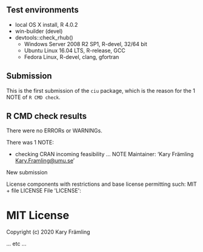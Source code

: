 ## Test environments
* local OS X install, R 4.0.2
* win-builder (devel) 
* devtools::check_rhub()
  - Windows Server 2008 R2 SP1, R-devel, 32/64 bit
  - Ubuntu Linux 16.04 LTS, R-release, GCC
  - Fedora Linux, R-devel, clang, gfortran

## Submission 
This is the first submission of the `ciu` package, which is the reason for 
the 1 NOTE of `R CMD check`.

## R CMD check results
There were no ERRORs or WARNINGs. 

There was 1 NOTE:

* checking CRAN incoming feasibility ... NOTE
Maintainer: ‘Kary Främling <Kary.Framling@umu.se>’

New submission

License components with restrictions and base license permitting such:
  MIT + file LICENSE
File 'LICENSE':
  # MIT License
  
  Copyright (c) 2020 Kary Främling
  
... etc ... 
